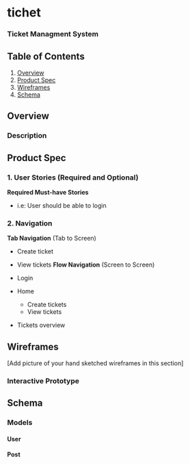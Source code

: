 # tichet
### Ticket Managment System


## Table of Contents
1. [Overview](#Overview)
2. [Product Spec](#Product-Spec)
3. [Wireframes](#Wireframes)
4. [Schema](#Schema)

## Overview
### Description


## Product Spec

### 1. User Stories (Required and Optional)

**Required Must-have Stories**

* i.e: User should be able to login


### 2. Navigation

**Tab Navigation** (Tab to Screen)

* Create ticket
* View tickets 
**Flow Navigation** (Screen to Screen)

* Login
   
* Home
   * Create tickets
   * View tickets
* Tickets overview

## Wireframes
[Add picture of your hand sketched wireframes in this section]

### Interactive Prototype

## Schema

### Models
#### User
   
#### Post

